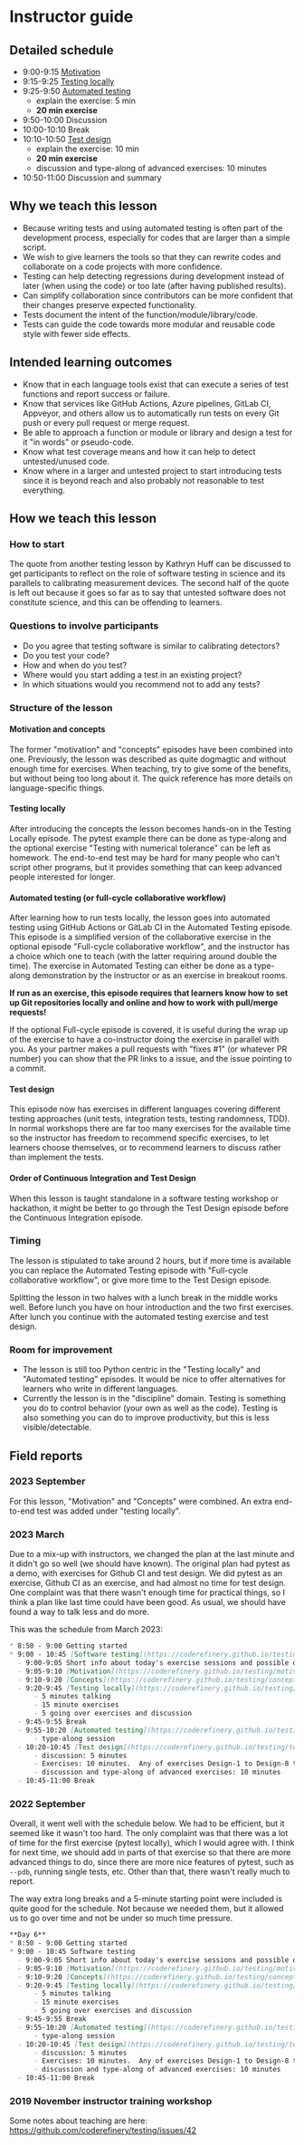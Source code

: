 # Instructor guide

## Detailed schedule

- 9:00-9:15 [Motivation](https://coderefinery.github.io/testing/motivation/)
- 9:15-9:25 [Testing locally](https://coderefinery.github.io/testing/pytest/)
- 9:25-9:50 [Automated testing](https://coderefinery.github.io/testing/continuous-integration/)
    - explain the exercise: 5 min
    - **20 min exercise**
- 9:50-10:00 Discussion
- 10:00-10:10 Break
- 10:10-10:50 [Test design](https://coderefinery.github.io/testing/test-design/)
    - explain the exercise: 10 min
    - **20 min exercise**
    - discussion and type-along of advanced exercises: 10 minutes
- 10:50-11:00 Discussion and summary


## Why we teach this lesson

- Because writing tests and using automated testing is often part
  of the development process, especially for codes that are larger than
  a simple script.
- We wish to give learners the tools so that they can rewrite codes and
  collaborate on a code projects with more confidence.
- Testing can help detecting regressions during development instead of later
  (when using the code) or too late (after having published results).
- Can simplify collaboration since contributors can be more confident that
  their changes preserve expected functionality.
- Tests document the intent of the function/module/library/code.
- Tests can guide the code towards more modular and reusable code style with
  fewer side effects.


## Intended learning outcomes

- Know that in each language tools exist that can execute a series of test functions
  and report success or failure.
- Know that services like GitHub Actions, Azure pipelines, GitLab CI, Appveyor, and others
  allow us to automatically run tests on every Git push or every pull request or merge request.
- Be able to approach a function or module or library and design a test for it "in words"
  or pseudo-code.
- Know what test coverage means and how it can help to detect untested/unused code.
- Know where in a larger and untested project to start introducing tests since it is beyond
  reach and also probably not reasonable to test everything.


## How we teach this lesson

### How to start

The quote from another testing lesson by Kathryn Huff can be discussed
to get participants to reflect on the role of software testing in
science and its parallels to calibrating measurement devices. The second half
of the quote is left out because it goes so far as to say that untested software
does not constitute science, and this can be offending to learners.

### Questions to involve participants

- Do you agree that testing software is similar to calibrating detectors?
- Do you test your code?
- How and when do you test?
- Where would you start adding a test in an existing project?
- In which situations would you recommend not to add any tests?


### Structure of the lesson

#### Motivation and concepts

The former "motivation" and "concepts" episodes have been combined
into one.  Previously, the lesson was described as quite dogmagtic and
without enough time for exercises.  When teaching, try to give some of
the benefits, but without being too long about it.  The quick
reference has more details on language-specific things.

#### Testing locally

After introducing the concepts the lesson becomes hands-on in the
Testing Locally episode. The pytest example there can be done as
type-along and the optional exercise "Testing with numerical
tolerance" can be left as homework.  The end-to-end test may be hard
for many people who can't script other programs, but it provides
something that can keep advanced people interested for longer.

#### Automated testing (or full-cycle collaborative workflow)

After learning how to run tests locally, the lesson goes into
automated testing using GitHub Actions or GitLab CI in the Automated
Testing episode. This episode is a simplified version of the
collaborative exercise in the optional episode "Full-cycle
collaborative workflow", and the instructor has a choice which one to
teach (with the latter requiring around double the time). The
exercise in Automated Testing can either be done as a type-along
demonstration by the instructor or as an exercise in breakout rooms.

**If run as an exercise, this episode requires that learners know how
to set up Git repositories locally and online and how to work with
pull/merge requests!**

If the optional Full-cycle episode is covered, it is useful during the
wrap up of the exercise to have a co-instructor doing the exercise in
parallel with you. As your partner makes a pull requests with "fixes
#1" (or whatever PR number) you can show that the PR links to a issue,
and the issue pointing to a commit.

#### Test design

This episode now has exercises in different languages covering
different testing approaches (unit tests, integration tests, testing
randomness, TDD). In normal workshops there are far too many
exercises for the available time so the instructor has freedom to
recommend specific exercises, to let learners choose themselves, or to
recommend learners to discuss rather than implement the tests.

#### Order of Continuous Integration and Test Design

When this lesson is taught standalone in a software testing workshop
or hackathon, it might be better to go through the Test Design episode
before the Continuous Integration episode.

### Timing

The lesson is stipulated to take around 2 hours, but if more time is
available you can replace the Automated Testing episode with "Full-cycle
collaborative workflow", or give more time to the Test Design episode.

Splitting the lesson in two halves with a lunch break in the middle
works well. Before lunch you have on hour introduction and the two
first exercises. After lunch you continue with the automated testing
exercise and test design.

### Room for improvement

- The lesson is still too Python centric in the "Testing locally" and "Automated testing" episodes.
  It would be nice to offer alternatives for learners who write in different languages.
- Currently the lesson is in the "discipline" domain. Testing is
  something you do to control behavior (your own as well as the code).
  Testing is also something you can do to improve productivity, but this
  is less visible/detectable.



## Field reports

### 2023 September

For this lesson, "Motivation" and "Concepts" were combined.  An extra
end-to-end test was added under "testing locally".


### 2023 March

Due to a mix-up with instructors, we changed the plan at the last
minute and it didn't go so well (we should have known).  The original
plan had pytest as a demo, with exercises for Github CI and test
design.  We did pytest as an exercise, Github CI as an exercise, and
had almost no time for test design.  One complaint was that there
wasn't enough time for practical things, so I think a plan like last
time could have been good.  As usual, we should have found a way to
talk less and do more.

This was the schedule from March 2023:

```markdown
* 8:50 - 9:00 Getting started
* 9:00 - 10:45 [Software testing](https://coderefinery.github.io/testing/)
  - 9:00-9:05 Short info about today's exercise sessions and possible questions from yesterday
  - 9:05-9:10 [Motivation](https://coderefinery.github.io/testing/motivation/)
  - 9:10-9:20 [Concepts](https://coderefinery.github.io/testing/concepts/)
  - 9:20-9:45 [Testing locally](https://coderefinery.github.io/testing/pytest/)
      - 5 minutes talking
      - 15 minute exercises
      - 5 going over exercises and discussion
  - 9:45-9:55 Break
  - 9:55-10:20 [Automated testing](https://coderefinery.github.io/testing/continuous-integration/)
      - type-along session
  - 10:20-10:45 [Test design](https://coderefinery.github.io/testing/test-design/)
      - discussion: 5 minutes
      - Exercises: 10 minutes.  Any of exercises Design-1 to Design-8 that learners want to do.
      - discussion and type-along of advanced exercises: 10 minutes
  - 10:45-11:00 Break
```

### 2022 September

Overall, it went well with the schedule below.  We had to be
efficient, but it seemed like it wasn't too hard.  The only complaint
was that there was a lot of time for the first exercise (pytest
locally), which I would agree with.  I think for next time, we should
add in parts of that exercise so that there are more advanced things
to do, since there are more nice features of pytest, such as `--pdb`,
running single tests, etc.  Other than that, there wasn't really much
to report.

The way extra long breaks and a 5-minute starting point were included
is quite good for the schedule.  Not because we needed them, but it
allowed us to go over time and not be under so much time pressure.

```markdown
**Day 6**
* 8:50 - 9:00 Getting started
* 9:00 - 10:45 Software testing
  - 9:00-9:05 Short info about today's exercise sessions and possible questions from yesterday
  - 9:05-9:10 [Motivation](https://coderefinery.github.io/testing/motivation/)
  - 9:10-9:20 [Concepts](https://coderefinery.github.io/testing/concepts/)
  - 9:20-9:45 [Testing locally](https://coderefinery.github.io/testing/pytest/)
      - 5 minutes talking
      - 15 minute exercises
      - 5 going over exercises and discussion
  - 9:45-9:55 Break
  - 9:55-10:20 [Automated testing](https://coderefinery.github.io/testing/continuous-integration/)
      - type-along session
  - 10:20-10:45 [Test design](https://coderefinery.github.io/testing/test-design/)
      - discussion: 5 minutes
      - Exercises: 10 minutes.  Any of exercises Design-1 to Design-8 that learners want to do.
      - discussion and type-along of advanced exercises: 10 minutes
  - 10:45-11:00 Break
```

### 2019 November instructor training workshop

Some notes about teaching are here:
<https://github.com/coderefinery/testing/issues/42>
